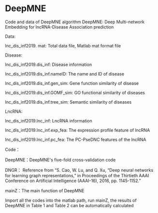 # DeepMNE
Code and data of DeepMNE algorithm
DeepMNE: Deep Multi-network Embedding for lncRNA-Disease Association prediction

Data:

lnc_dis_inf2019. mat: Total data file, Matlab mat format file

Disease:

lnc_dis_inf2019.dis_inf:  Disease  information

lnc_dis_inf2019.dis_inf.nameID: The name and ID of disease

lnc_dis_inf2019.dis_inf.gen_sim: Gene function similarity of disease

lnc_dis_inf2019.dis_inf.GOMF_sim: GO functional similarity of diseases

lnc_dis_inf2019.dis_inf.tree_sim: Semantic similarity of diseases

LncRNA:

lnc_dis_inf2019.lnc_inf: LncRNA information

lnc_dis_inf2019.lnc_inf.exp_fea: The expression profile feature of lncRNA

lnc_dis_inf2019.lnc_inf.pc_fea: The PC-PseDNC features of the lncRNA 

Code：

DeepMNE：DeepMNE's five-fold cross-validation code

DNGR： Reference from “S. Cao, W. Lu, and Q. Xu, “Deep neural networks for learning graph representations,” in Proceedings of the Thirtieth AAAI Conference on Artificial Intelligence (AAAI-16), 2016, pp. 1145-1152.”

mainZ：The main function of DeepMNE

Import all the codes into the matlab path, run mainZ, the results of DeepMNE in Table 1 and Table 2 can be automatically calculated

